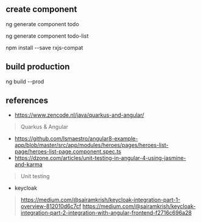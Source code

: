 ## create component

ng generate component todo

ng generate component todo-list

npm install --save rxjs-compat

## build production

ng build --prod

## references
- https://www.zencode.nl/java/quarkus-and-angular/
> Quarkus & Angular
- https://github.com/Ismaestro/angular8-example-app/blob/master/src/app/modules/heroes/pages/heroes-list-page/heroes-list-page.component.spec.ts
- https://dzone.com/articles/unit-testing-in-angular-4-using-jasmine-and-karma
> Unit testing
- keycloak
> https://medium.com/@sairamkrish/keycloak-integration-part-1-overview-812010d6c7cf
> https://medium.com/@sairamkrish/keycloak-integration-part-2-integration-with-angular-frontend-f2716c696a28

